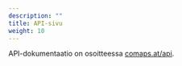 ```yaml
---
description: ""
title: API-sivu
weight: 10
---
```


API-dokumentaatio on osoitteessa [comaps.at/api](https://comaps.at/api).
